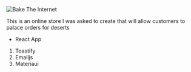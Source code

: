 ![Bake The Internet](http://www.baketheinternet.online)

This is an online store I was asked to create that will allow customers to palace orders for deserts

- React App

1. Toastify
2. Emailjs
3. Materiaui
